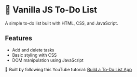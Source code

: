 # 📝 Vanilla JS To-Do List
A simple to-do list built with HTML, CSS, and JavaScript.  

## Features
- Add and delete tasks
- Basic styling with CSS
- DOM manipulation using JavaScript

🎥 Built by following this YouTube tutorial: [Build a To-Do List App](https://www.youtube.com/watch?v=G0jO8kUrg-I)
